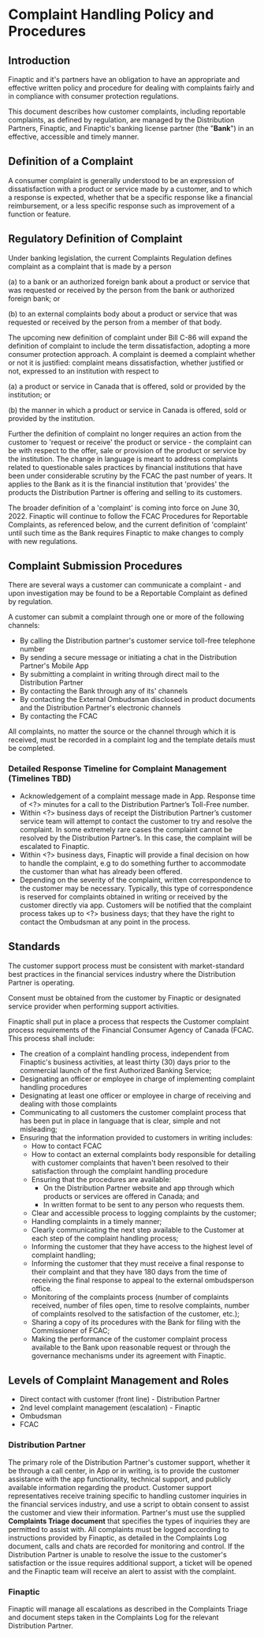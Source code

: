 # Complaint Handling Policy and Procedures

## Introduction

Finaptic and it's partners have  an obligation to have an appropriate and effective written policy and procedure for dealing with complaints fairly and in compliance with consumer protection regulations.

This document describes how customer complaints, including reportable complaints, as defined by regulation, are managed by the Distribution Partners, Finaptic, and Finaptic's banking license partner (the "**Bank**") in an effective, accessible and timely manner.

## Definition of a Complaint

A consumer complaint is generally understood to be an expression of dissatisfaction with a product or service made by a customer, and to which a response is expected, whether that be a specific response like a financial reimbursement, or a less specific response such as improvement of a function or feature.

## Regulatory Definition of Complaint

Under banking legislation, the current Complaints Regulation defines complaint as a complaint that is made by a person

(a) to a bank or an authorized foreign bank about a product or service that was requested or received by the person from the bank or authorized foreign bank; or

(b) to an external complaints body about a product or service that was requested or received by the person from a member of that body.

The upcoming new definition of complaint under Bill C-86 will expand the definition of complaint to include the term dissatisfaction, adopting a more consumer protection approach. A complaint is deemed a complaint whether or not it is justified: complaint means dissatisfaction, whether justified or not, expressed to an institution with respect to

(a) a product or service in Canada that is offered, sold or provided by the institution; or

(b) the manner in which a product or service in Canada is offered, sold or provided by the institution.

Further the definition of complaint no longer requires an action from the customer to &#39;request or receive&#39; the product or service - the complaint can be with respect to the offer, sale or provision of the product or service by the institution. The change in language is meant to address complaints related to questionable sales practices by financial institutions that have been under considerable scrutiny by the FCAC the past number of years. It applies to the Bank as it is the financial institution that &#39;provides&#39; the products the Distribution Partner is offering and selling to its customers.

The broader definition of a &#39;complaint&#39; is coming into force on June 30, 2022. Finaptic will continue to follow the FCAC Procedures for Reportable Complaints, as referenced below, and the current definition of &#39;complaint&#39; until such time as the Bank requires Finaptic to make changes to comply with new regulations.

## Complaint Submission Procedures

There are several ways a customer can communicate a complaint - and upon investigation may be found to be a Reportable Complaint as defined by regulation.

A customer can submit a complaint through one or more of the following channels:

- By calling the Distribution partner&#39;s customer service toll-free telephone number
- By sending a secure message or initiating a chat in the Distribution Partner&#39;s Mobile App
- By submitting a complaint in writing through direct mail to the Distribution Partner
- By contacting the Bank through any of its&#39; channels
- By contacting the External Ombudsman disclosed in product documents and the Distribution Partner&#39;s electronic channels
- By contacting the FCAC

All complaints, no matter the source or the channel through which it is received, must be recorded in a complaint log and the template details must be completed.

### Detailed Response Timeline for Complaint Management (Timelines TBD)

- Acknowledgement of a complaint message made in App.
Response time of <?> minutes for a call to the Distribution Partner’s Toll-Free number.
- Within <?> business days of receipt the Distribution Partner’s customer service team will attempt to contact the customer to try and resolve the complaint. In some extremely rare cases the complaint cannot be resolved by the Distribution Partner’s. In this case, the complaint will be escalated to Finaptic.
- Within <?> business days, Finaptic will provide a final decision on how to handle the complaint, e.g to do something further to accommodate the customer than what has already been offered.
- Depending on the severity of the complaint, written correspondence to the customer may be necessary. Typically, this type of correspondence is reserved for complaints obtained in writing or received by the customer directly via app.
Customers will be notified that the complaint process takes up to <?> business days; that they have the right to contact the Ombudsman at any point in the process.

## Standards

The customer support process must be consistent with market-standard best practices in the financial services industry where the Distribution Partner is operating.

Consent must be obtained from the customer by Finaptic or designated service provider when performing support activities.

Finaptic shall put in place a process that respects the Customer complaint process requirements of the Financial Consumer Agency of Canada (FCAC. This process shall include:

- The creation of a complaint handling process, independent from Finaptic&#39;s business activities, at least thirty (30) days prior to the commercial launch of the first Authorized Banking Service;
- Designating an officer or employee in charge of implementing complaint handling procedures
- Designating at least one officer or employee in charge of receiving and dealing with those complaints
- Communicating to all customers the customer complaint process that has been put in place in language that is clear, simple and not misleading;
- Ensuring that the information provided to customers in writing includes:
    - How to contact FCAC
    - How to contact an external complaints body responsible for detailing with customer complaints that haven&#39;t been resolved to their satisfaction through the complaint handling procedure
    - Ensuring that the procedures are available:
        - On the Distribution Partner website and app through which products or services are offered in Canada; and
        - In written format to be sent to any person who requests them.
    - Clear and accessible process to logging complaints by the customer;
    - Handling complaints in a timely manner;
    - Clearly communicating the next step available to the Customer at each step of the complaint handling process;
    - Informing the customer that they have access to the highest level of complaint handling;
    - Informing the customer that they must receive a final response to their complaint and that they have 180 days from the time of receiving the final response to appeal to the external ombudsperson office.
    - Monitoring of the complaints process (number of complaints received, number of files open, time to resolve complaints, number of complaints resolved to the satisfaction of the customer, etc.);
    - Sharing a copy of its procedures with the Bank for filing with the Commissioner of FCAC;
    - Making the performance of the customer complaint process available to the Bank upon reasonable request or through the governance mechanisms under its agreement with Finaptic.

## Levels of Complaint Management and Roles

- Direct contact with customer (front line) - Distribution Partner
- 2nd level complaint management (escalation) - Finaptic
- Ombudsman
- FCAC

### Distribution Partner

The primary role of the Distribution Partner&#39;s customer support, whether it be through a call center, in App or in writing, is to provide the customer assistance with the app functionality, technical support, and publicly available information regarding the product. Customer support representatives receive training specific to handling customer inquiries in the financial services industry, and use a script to obtain consent to assist the customer and view their information. Partner's must use the supplied **Complaints Triage document** that specifies the types of inquiries they are permitted to assist with. All complaints must be logged according to instructions provided by Finaptic, as detailed in the Complaints Log document, calls and chats are recorded for monitoring and control. If the Distribution Partner is unable to resolve the issue to the customer's satisfaction or the issue requires additional support, a ticket will be opened and the Finaptic team will receive an alert to assist with the complaint.

### Finaptic

Finaptic will manage all escalations as described in the Complaints Triage and document steps taken in the Complaints Log for the relevant Distribution Partner.